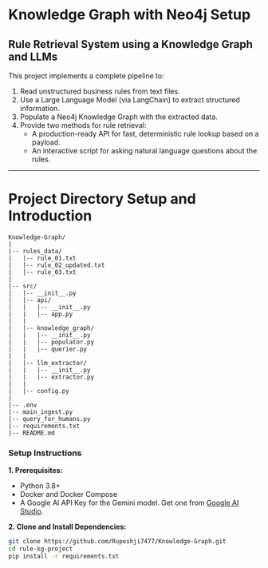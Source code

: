 
# Knowledge Graph with Neo4j Setup
## Rule Retrieval System using a Knowledge Graph and LLMs

This project implements a complete pipeline to:
1. Read unstructured business rules from text files.
2. Use a Large Language Model (via LangChain) to extract structured information.
3. Populate a Neo4j Knowledge Graph with the extracted data.
4. Provide two methods for rule retrieval:
    - A production-ready API for fast, deterministic rule lookup based on a payload.
    - An interactive script for asking natural language questions about the rules.
---
# Project Directory Setup and Introduction
```
Knowledge-Graph/
|
|-- rules_data/
|   |-- rule_01.txt
|   |-- rule_02_updated.txt
|   |-- rule_03.txt
|
|-- src/
|   |-- __init__.py
|   |-- api/
|   |   |-- __init__.py
|   |   |-- app.py
|   |
|   |-- knowledge_graph/
|   |   |-- __init__.py
|   |   |-- populator.py
|   |   |-- querier.py
|   |
|   |-- llm_extractor/
|   |   |-- __init__.py
|   |   |-- extractor.py
|   |
|   |-- config.py
|
|-- .env
|-- main_ingest.py
|-- query_for_humans.py
|-- requirements.txt
|-- README.md
```

### **Setup Instructions**

**1. Prerequisites:**
   - Python 3.8+
   - Docker and Docker Compose
   - A Google AI API Key for the Gemini model. Get one from [Google AI Studio](https://aistudio.google.com/app/apikey).

**2. Clone and Install Dependencies:**
   ```bash
   git clone https://github.com/Rupeshji7477/Knowledge-Graph.git
   cd rule-kg-project
   pip install -r requirements.txt
